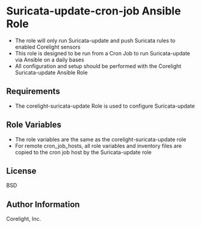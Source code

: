 # Suricata-update-cron-job Ansible Role

- The role will only run Suricata-update and push Suricata rules to enabled Corelight sensors
- This role is designed to be run from a Cron Job to run Suricata-update via Ansible on a daily bases
- All configuration and setup should be performed with the Corelight Suricata-update Ansible Role

## Requirements

- The corelight-suricata-update Role is used to configure Suricata-update

## Role Variables

- The role variables are the same as the corelight-suricata-update role
- For remote cron_job_hosts, all role variables and inventory files are copied to the cron job host by the Suricata-update role

## License

BSD

## Author Information

Corelight, Inc.
